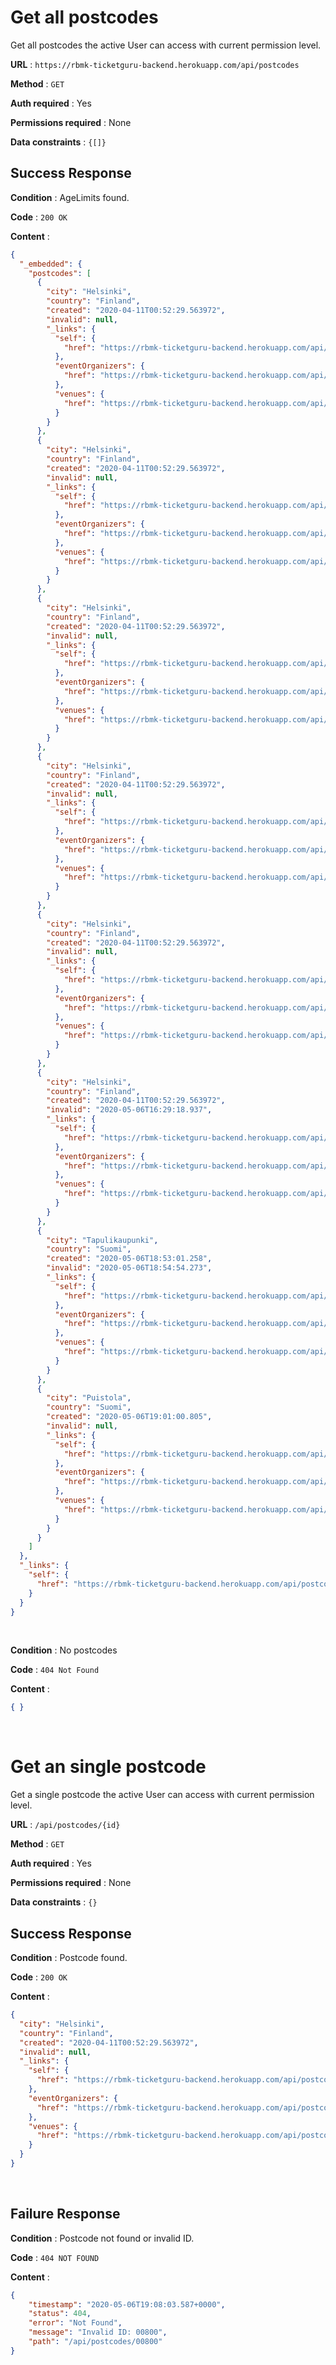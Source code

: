# Get all postcodes

Get all postcodes the active User can access with current permission level.

**URL** : `https://rbmk-ticketguru-backend.herokuapp.com/api/postcodes`

**Method** : `GET`

**Auth required** : Yes

**Permissions required** : None

**Data constraints** : `{[]}`

## Success Response

**Condition** : AgeLimits found.

**Code** : `200 OK`

**Content** :

```json
{
  "_embedded": {
    "postcodes": [
      {
        "city": "Helsinki",
        "country": "Finland",
        "created": "2020-04-11T00:52:29.563972",
        "invalid": null,
        "_links": {
          "self": {
            "href": "https://rbmk-ticketguru-backend.herokuapp.com/api/postcodes/00100"
          },
          "eventOrganizers": {
            "href": "https://rbmk-ticketguru-backend.herokuapp.com/api/postcodes/00100/eventOrganizers"
          },
          "venues": {
            "href": "https://rbmk-ticketguru-backend.herokuapp.com/api/postcodes/00100/venues"
          }
        }
      },
      {
        "city": "Helsinki",
        "country": "Finland",
        "created": "2020-04-11T00:52:29.563972",
        "invalid": null,
        "_links": {
          "self": {
            "href": "https://rbmk-ticketguru-backend.herokuapp.com/api/postcodes/00130"
          },
          "eventOrganizers": {
            "href": "https://rbmk-ticketguru-backend.herokuapp.com/api/postcodes/00130/eventOrganizers"
          },
          "venues": {
            "href": "https://rbmk-ticketguru-backend.herokuapp.com/api/postcodes/00130/venues"
          }
        }
      },
      {
        "city": "Helsinki",
        "country": "Finland",
        "created": "2020-04-11T00:52:29.563972",
        "invalid": null,
        "_links": {
          "self": {
            "href": "https://rbmk-ticketguru-backend.herokuapp.com/api/postcodes/00140"
          },
          "eventOrganizers": {
            "href": "https://rbmk-ticketguru-backend.herokuapp.com/api/postcodes/00140/eventOrganizers"
          },
          "venues": {
            "href": "https://rbmk-ticketguru-backend.herokuapp.com/api/postcodes/00140/venues"
          }
        }
      },
      {
        "city": "Helsinki",
        "country": "Finland",
        "created": "2020-04-11T00:52:29.563972",
        "invalid": null,
        "_links": {
          "self": {
            "href": "https://rbmk-ticketguru-backend.herokuapp.com/api/postcodes/00150"
          },
          "eventOrganizers": {
            "href": "https://rbmk-ticketguru-backend.herokuapp.com/api/postcodes/00150/eventOrganizers"
          },
          "venues": {
            "href": "https://rbmk-ticketguru-backend.herokuapp.com/api/postcodes/00150/venues"
          }
        }
      },
      {
        "city": "Helsinki",
        "country": "Finland",
        "created": "2020-04-11T00:52:29.563972",
        "invalid": null,
        "_links": {
          "self": {
            "href": "https://rbmk-ticketguru-backend.herokuapp.com/api/postcodes/00160"
          },
          "eventOrganizers": {
            "href": "https://rbmk-ticketguru-backend.herokuapp.com/api/postcodes/00160/eventOrganizers"
          },
          "venues": {
            "href": "https://rbmk-ticketguru-backend.herokuapp.com/api/postcodes/00160/venues"
          }
        }
      },
      {
        "city": "Helsinki",
        "country": "Finland",
        "created": "2020-04-11T00:52:29.563972",
        "invalid": "2020-05-06T16:29:18.937",
        "_links": {
          "self": {
            "href": "https://rbmk-ticketguru-backend.herokuapp.com/api/postcodes/00002"
          },
          "eventOrganizers": {
            "href": "https://rbmk-ticketguru-backend.herokuapp.com/api/postcodes/00002/eventOrganizers"
          },
          "venues": {
            "href": "https://rbmk-ticketguru-backend.herokuapp.com/api/postcodes/00002/venues"
          }
        }
      },
      {
        "city": "Tapulikaupunki",
        "country": "Suomi",
        "created": "2020-05-06T18:53:01.258",
        "invalid": "2020-05-06T18:54:54.273",
        "_links": {
          "self": {
            "href": "https://rbmk-ticketguru-backend.herokuapp.com/api/postcodes/00750"
          },
          "eventOrganizers": {
            "href": "https://rbmk-ticketguru-backend.herokuapp.com/api/postcodes/00750/eventOrganizers"
          },
          "venues": {
            "href": "https://rbmk-ticketguru-backend.herokuapp.com/api/postcodes/00750/venues"
          }
        }
      },
      {
        "city": "Puistola",
        "country": "Suomi",
        "created": "2020-05-06T19:01:00.805",
        "invalid": null,
        "_links": {
          "self": {
            "href": "https://rbmk-ticketguru-backend.herokuapp.com/api/postcodes/00760"
          },
          "eventOrganizers": {
            "href": "https://rbmk-ticketguru-backend.herokuapp.com/api/postcodes/00760/eventOrganizers"
          },
          "venues": {
            "href": "https://rbmk-ticketguru-backend.herokuapp.com/api/postcodes/00760/venues"
          }
        }
      }
    ]
  },
  "_links": {
    "self": {
      "href": "https://rbmk-ticketguru-backend.herokuapp.com/api/postcodes"
    }
  }
}
```
</br>

**Condition** : No postcodes

**Code** : `404 Not Found`

**Content** :

```json
{ }
```
</br>

# Get an single postcode

Get a single postcode the active User can access with current permission level.

**URL** : `/api/postcodes/{id}`

**Method** : `GET`

**Auth required** : Yes

**Permissions required** : None

**Data constraints** : `{}`

## Success Response

**Condition** : Postcode found.

**Code** : `200 OK`

**Content** :

```json
{
  "city": "Helsinki",
  "country": "Finland",
  "created": "2020-04-11T00:52:29.563972",
  "invalid": null,
  "_links": {
    "self": {
      "href": "https://rbmk-ticketguru-backend.herokuapp.com/api/postcodes/00100"
    },
    "eventOrganizers": {
      "href": "https://rbmk-ticketguru-backend.herokuapp.com/api/postcodes/00100/eventOrganizers"
    },
    "venues": {
      "href": "https://rbmk-ticketguru-backend.herokuapp.com/api/postcodes/00100/venues"
    }
  }
}
```
</br>

## Failure Response

**Condition** : Postcode not found or invalid ID.

**Code** : `404 NOT FOUND`

**Content** :

```json
{
    "timestamp": "2020-05-06T19:08:03.587+0000",
    "status": 404,
    "error": "Not Found",
    "message": "Invalid ID: 00800",
    "path": "/api/postcodes/00800"
}
```
</br>
